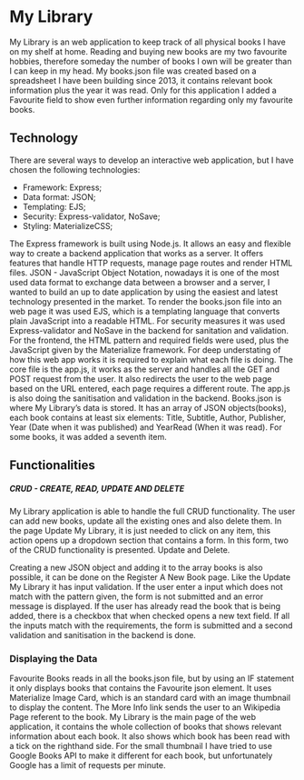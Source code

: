 # My Library
My Library is an web application to keep track of all physical books I have on my shelf at home. Reading and buying new books are my two favourite hobbies, therefore someday the number of books I own will be greater than I can keep in my head. My books.json file was created based on a spreadsheet I have been building since 2013, it contains relevant book information plus the year it was read. Only for this application I added a Favourite field to show even further information regarding only my favourite books.
## Technology
There are several ways to develop an interactive web application, but I have chosen the following technologies:
- Framework: Express;
- Data format: JSON;
- Templating: EJS;
- Security: Express-validator, NoSave;
- Styling: MaterializeCSS;

The Express framework is built using Node.js. It allows an easy and flexible way to create a backend application that works as a server. It offers features that handle HTTP requests, manage page routes and render HTML files. JSON - JavaScript Object Notation, nowadays it is one of the most used data format to exchange data between a browser and a server, I wanted to build an up to date application by using the easiest and latest technology presented in the market. To render the books.json file into an web page it was used EJS, which is a templating language that converts plain JavaScript into a readable HTML. For security measures it was used Express-validator and NoSave in the backend for sanitation and validation. For the frontend, the HTML pattern and required fields were used, plus the JavaScript given by the Materialize framework.
For deep understating of how this web app works it is required to explain what each file is doing. The core file is the app.js, it works as the server and handles all the GET and POST request from the user. It also redirects the user to the web page based on the URL entered, each page requires a different route. The app.js is also doing the sanitisation and validation in the backend. Books.json is where My Library’s data is stored. It has an array of JSON objects(books), each book contains at least six elements: Title, Subtitle, Author, Publisher, Year (Date when it was published) and YearRead (When it was read). For some books, it was added a seventh item.

## Functionalities 
##### CRUD - CREATE, READ, UPDATE AND DELETE

My Library application is able to handle the full CRUD functionality. The user can add new books, update all the existing ones and also delete them. In the page Update My Library, it is just needed to click on any item, this action opens up a dropdown section that contains a form. In this form, two of the CRUD functionality is presented. Update and Delete.

Creating a new JSON object and adding it to the array books is also possible, it can be done on the Register A New Book page. Like the Update My Library it has input validation. If the user enter a input which does not match with the pattern given, the form is not submitted and an error message is displayed. If the user has already read the book that is being added, there is a checkbox that when checked opens a new text field. If all the inputs match with the requirements, the form is submitted and a second validation and sanitisation in the backend is done.


### Displaying the Data
Favourite Books reads in all the books.json file, but by using an IF statement it only displays books that contains the Favourite json element. It uses Materialize Image Card, which is an standard card with an image thumbnail to display the content. The More Info link sends the user to an Wikipedia Page referent to the book.
My Library is the main page of the web application, it contains the whole collection of books that shows relevant information about each book. It also shows which book has been read with a tick on the righthand side. For the small thumbnail I have tried to use Google Books API to make it different for each book, but unfortunately Google has a limit of requests per minute.
